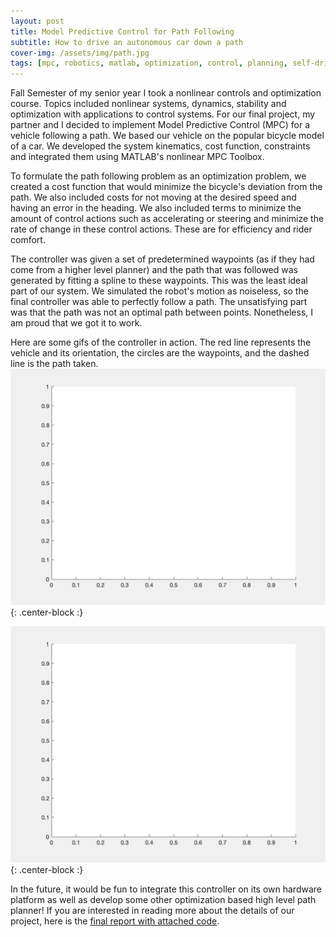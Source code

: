 ```yaml
---
layout: post
title: Model Predictive Control for Path Following
subtitle: How to drive an autonomous car down a path
cover-img: /assets/img/path.jpg
tags: [mpc, robotics, matlab, optimization, control, planning, self-driving]
---
```


Fall Semester of my senior year I took a nonlinear controls and optimization course. Topics included nonlinear systems, dynamics, stability and optimization with applications to control systems. For our final project, my partner and I decided to implement Model Predictive Control (MPC) for a vehicle following a path. We based our vehicle on the popular bicycle model of a car. We developed the system kinematics, cost function, constraints and integrated them using MATLAB's nonlinear MPC Toolbox.

To formulate the path following problem as an optimization problem, we created a cost function that would minimize the bicycle's deviation from the path. We also included costs for not moving at the desired speed and having an error in the heading. We also included terms to minimize the amount of control actions such as accelerating or steering and minimize the rate of change in these control actions. These are for efficiency and rider comfort.

The controller was given a set of predetermined waypoints (as if they had come from a higher level planner) and the path that was followed was generated by fitting a spline to these waypoints. This was the least ideal part of our system. We simulated the robot's motion as noiseless, so the final controller was able to perfectly follow a path. The unsatisfying part was that the path was not an optimal path between points. Nonetheless, I am proud that we got it to work. 

Here are some gifs of the controller in action. The red line represents the vehicle and its orientation, the circles are the waypoints, and the dashed line is the path taken.
![figure8](/assets/img/figure_eight.gif){: .center-block :}

![hexagon](/assets/img/hexagon.gif){: .center-block :}

In the future, it would be fun to integrate this controller on its own hardware platform as well as develop some other optimization based high level path planner!
If you are interested in reading more about the details of our project, here is the [final report with attached code](/assets/img/MPC_Path_Tracking.pdf).

